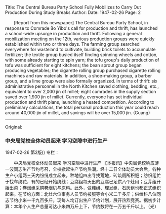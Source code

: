 Title: The Central Bureau Party School Fully Mobilizes to Carry Out Production During Study Breaks
Author:
Date: 1947-02-26
Page: 2

　　[Report from this newspaper] The Central Bureau Party School, in response to Comrade Bo Yibo's call for production and thrift, has launched a school-wide upsurge in production and thrift. Following a general mobilization meeting on the 12th, various production groups were quickly established within two or three days. The farming group searched everywhere for wasteland to cultivate, building brick toilets to accumulate fertilizer; the textile group busied itself finding spinning wheels and cotton, with some already starting to spin yarn; the tofu group's daily production of tofu was sufficient for eight kitchens; the bean sprout group began producing vegetables; the cigarette rolling group purchased cigarette rolling machines and raw materials. In addition, a shoe-making group, a barber group, and a lime group were also formally organized. In terms of thrift: six administrative personnel in the North Kitchen saved clothing, bedding, etc., equivalent to over 2,000 jin of millet; eight comrades in the supply section saved over 1,900 jin of millet. Currently, everyone has set individual production and thrift plans, launching a heated competition. According to preliminary calculations, the total personal production this year could reach around 40,000 jin of millet, and savings will be over 15,000 jin. (Guang)



<hr /> 

Original: 


### 中央局党校全体动员起来  学习空隙中进行生产

1947-02-26
第2版()
专栏：

　　中央局党校全体动员起来
    学习空隙中进行生产
    【本报讯】中央局党校响应薄一波同志生产节约号召，全校掀起生产节约热潮。经十二日全体动员大会后，各种生产小组两三天内纷纷成立起来。种地组四出寻找荒地，砖筑厕所积肥；纺织组忙于找车纺花，有的已经开始纺线；豆腐组每天出的豆腐已足供八个灶用；豆芽组开始出菜；卷烟组采购卷烟机与原料。此外，做鞋组、理发组、石灰组也都正式组织起来。在节约方面：北灶六位事务人员节约被服等合小米二千多斤；供给科八位同志节约小米一千九百多斤。现每人均订出生产节约计划，展开热烈竞赛。据初步计算：本年个人生产总量可达小米四万斤上下，节约数将在一万五千斤以上。（光）
